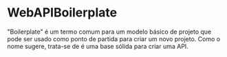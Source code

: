 # WebAPIBoilerplate
"Boilerplate" é um termo comum para um modelo básico de projeto que pode ser usado como ponto de partida para criar um novo projeto. Como o nome sugere, trata-se de é uma base sólida para criar uma API.
